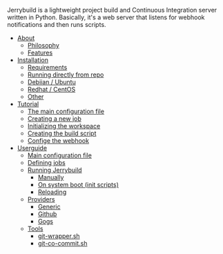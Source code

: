 Jerrybuild is a lightweight project build and Continuous Integration server
written in Python. Basically, it's a web server that listens for webhook
notifications and then runs scripts.

* [About](about.md)
    * [Philosophy](about.md#philosophy)
    * [Features](about.md#features)
* [Installation](installation.d)
    * [Requirements](installation.md#requirements)
    * [Running directly from repo](installation.md#running-directly-from-repo)
    * [Debiian / Ubuntu](installation.md#debian-ubuntu)
    * [Redhat / CentOS](installation.md#redhat-centos)
    * [Other](installation.md#other)
* [Tutorial](tutorial.md)
    * [The main configuration file](tutorial.md#the-main-configuration-file)
    * [Creating a new job](tutorial.md#creating-a-new-job)
    * [Initializing the workspace](tutorial.md#initializing-the-workspace)
    * [Creating the build script](tutorial.md#creating-the-build-script)
    * [Confige the webhook](tutorial.md#configure-the-webhook)
* [Userguide](user_guide.md)
    * [Main configuration file](user_guide.md#main-configuration-file)
    * [Defining jobs](user_guide.md#defining-jobs)
    * [Running Jerrybuild](user_guide.md#running-jerrybuild)
        * [Manually](user_guide.md#manually)
        * [On system boot (init scripts)](user_guide.md#on-system-boot-init-script)
        * [Reloading](user_guide.md#reloading)
    * [Providers](user_guide.md#providers)
        * [Generic](user_guide.md#generic)
        * [Github](user_guide.md#github)
        * [Gogs](user_guide.md#gogs)
    * [Tools](user_guide.md#tools)
        * [git-wrapper.sh](user_guide.md#git-wrapper.sh)
        * [git-co-commit.sh](user_guide.md#git-co-commit.sh)
